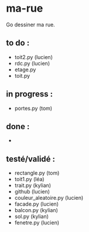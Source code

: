 # ma-rue
Go dessiner ma rue.

## to do :
- toit2.py (lucien)
- rdc.py (lucien)
- etage.py
- toit.py

## in progress :
- portes.py (tom)

## done :
-

## testé/validé :
- rectangle.py (tom)
- toit1.py (léa)
- trait.py (kylian)
- github (lucien)
- couleur_aleatoire.py (lucien)
- facade.py (lucien)
- balcon.py (kylian)
- sol.py (kylian)
- fenetre.py (lucien)
